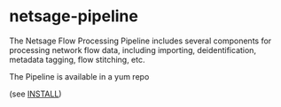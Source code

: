 # netsage-pipeline

The Netsage Flow Processing Pipeline includes several components for processing network flow data, including importing, deidentification, metadata tagging, flow stitching, etc.

The Pipeline is available in a yum repo 

(see [INSTALL](docs/01_INSTALL.md))





